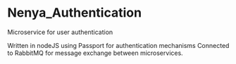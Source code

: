 # Nenya_Authentication

Microservice for user authentication

Written in nodeJS using Passport for authentication mechanisms 
Connected to RabbitMQ for message exchange between microservices. 

